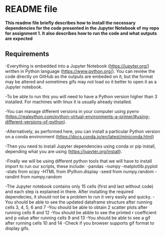 # README file

**This readme file briefly describes how to install the necessary dependencies for the code presented in the Jupyter Notebook of my repo for assignment 1.
It also describes how to run the code and what outputs are expected**

## Requirements

-Everything is embedded into a Jupyter Notebook (https://jupyter.org/) written in Python language (https://www.python.org/).
You can review the code directly on GitHub as the outputs are embeded on it, but the format may be altered and sometimes 
gifs may not load so it better to open it as a Jupyter notebook.

-To be able to run this you will need to have a Python version higher than 3 installed. For machines with linux it is usually
already installed. 

-You can manage different versions in your computer using pyenv (https://realpython.com/python-virtual-environments-a-primer/#using-different-versions-of-python).

-Alternatively, as performed here, you can install a particular Python version on a conda environment (https://docs.conda.io/en/latest/miniconda.html)

-Then you need to install Jupyter dependencies using conda or pip install, depending what you are using (https://jupyter.org/install).

-Finally we will be using different python tools that we will have to install import to run our scripts, these include:
-pandas
-numpy
-matplotlib.pyplot
-stats from scipy
-HTML from IPython.display
-seed from numpy.random
-randint from numpy.random


-The Jupyter notebook contains only 15 cells (first and last without code) and each step is explained in there. After installing the required dependecies, 
it should not be a problem to run it very easily and quicky. 
-You should be able to see the updated dataframe structure after running cells 3, 4, 5, 6 and 7
-You should be able to obtain 2 scatter plots after running cells 8 and 12
-You should be abble to see the printed r coefficient and p value after running cells 9 and 13
-You should be able to see a gif after running cells 10 and 14
-Check if you browser supports gif format to display gifs.
